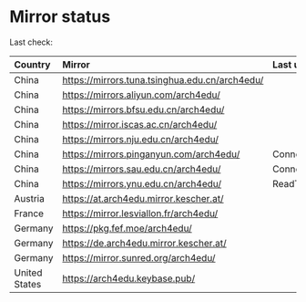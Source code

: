 <script src="./time.js"></script>
# Mirror status
Last check: <script type="text/javascript">localize(1672586301.1044674);</script>

|Country|Mirror|Last update|
|:------|:-----|:----------|
|China|https://mirrors.tuna.tsinghua.edu.cn/arch4edu/|<script type="text/javascript">localize(1672554703);</script>|
|China|https://mirrors.aliyun.com/arch4edu/|<script type="text/javascript">localize(1672468266);</script>|
|China|https://mirrors.bfsu.edu.cn/arch4edu/|<script type="text/javascript">localize(1672554703);</script>|
|China|https://mirror.iscas.ac.cn/arch4edu/|<script type="text/javascript">localize(1672554703);</script>|
|China|https://mirrors.nju.edu.cn/arch4edu/|<script type="text/javascript">localize(1672468266);</script>|
|China|https://mirrors.pinganyun.com/arch4edu/|ConnectTimeout|
|China|https://mirrors.sau.edu.cn/arch4edu/|ConnectionError|
|China|https://mirrors.ynu.edu.cn/arch4edu/|ReadTimeout|
|Austria|https://at.arch4edu.mirror.kescher.at/|<script type="text/javascript">localize(1672554703);</script>|
|France|https://mirror.lesviallon.fr/arch4edu/|<script type="text/javascript">localize(1672554703);</script>|
|Germany|https://pkg.fef.moe/arch4edu/|<script type="text/javascript">localize(1672554703);</script>|
|Germany|https://de.arch4edu.mirror.kescher.at/|<script type="text/javascript">localize(1672554703);</script>|
|Germany|https://mirror.sunred.org/arch4edu/|<script type="text/javascript">localize(1672554703);</script>|
|United States|https://arch4edu.keybase.pub/|<script type="text/javascript">localize(1672468266);</script>|

<script src="./tablefilter/tablefilter.js"></script>
<script src="./table.js"></script>